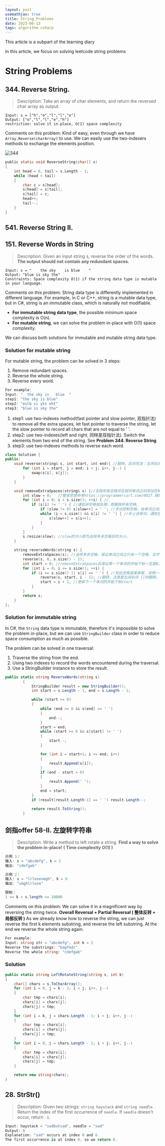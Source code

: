 ```yaml
---
layout: post
usemathjax: true
title: String_Problems
date: 2023-06-13
tags: algorithm csharp
---
```


<!-- <span style="color: blue;"> </span> -->
This article is a subpart of the learning diary

In this article, we focus on solving leetcode string problems

<!--more-->


# String Problems

## 344. Reverse String.

> Description: Take an array of char elements, and return the reversed char array as output.
>
```
Input: s = ["h","e","l","l","o"]
Output: ["o","l","l","e","h"]
restriction: solve it in-place, O(1) space complexity
```
Comments on this problem: Kind of easy, even through we have `Array.Reverse(charArray)` to use. We can easily use the two-indexers methods to exchange the elements position.

![344]({{site.baseurl}}/assets/img/344.gif)

```c sharp
public static void ReverseString(char[] s)
{
    int head = 0, tail = s.Length - 1;
    while (head < tail)
    {
        char c = s[head];
        s[head] = s[tail];
        s[tail] = c;
        head++;
        tail--;
    }
}
```

## 541. Reverse String II.

## 151. Reverse Words in String

> Description: Given an input string s, reverse the order of the words. **The output should not contain any redundant spaces.**

```
Input: s = "    the sky    is blue    "
Output: "blue is sky the"
Constraints: Space complexity O(1) if the string data type is mutable in your language.
```

Comments on this problem: String data type is differently implemented in different language. For example, in C or C++, string is a mutable data type, but in C#, string is an immutable class, which is naturally not modifiable. 

- **For immutable string data type**, the possible minimum space complexity is O(n).
- **For mutable string**, we can solve the problem in-place with O(1) space complexity.

We can discuss both solutions for immutable and mutable string data type.

### **Solution for mutable string**
For mutable string, the problem can be solved in 3 steps:
1. Remove redundant spaces.
2. Reverse the whole string.
3. Reverse every word.

```c#
For example:
Input: "  the sky is   blue  "
step1: "the sky is blue"
step2: "eulb si yks eht"
step3: "blue is sky the" 
```
1. step1: use two-indexes method(fast pointer and slow pointer, 双指针法) to remove all the extra spaces, let fast pointer to traverse the string, let the slow pointer to record all chars that are not equal to ' '. 
2. step2: use two-indexes(left and right, 同样是双指针法). Switch the elements from two end of the string. See **Problem 344. Reverse String**
3. step3: use two-indexes methods to reverse each word.

```c++
class Solution {
public:
    void reverse(string& s, int start, int end){ //翻转，区间写法：左闭右闭 []
        for (int i = start, j = end; i < j; i++, j--) {
            swap(s[i], s[j]);
        }
    }

    void removeExtraSpaces(string& s) {//去除所有空格并在相邻单词之间添加空格, 快慢指针。
        int slow = 0;   //整体思想参考https://programmercarl.com/0027.移除元素.html
        for (int i = 0; i < s.size(); ++i) { //
            if (s[i] != ' ') { //遇到非空格就处理，即删除所有空格。
                if (slow != 0) s[slow++] = ' '; //手动控制空格，给单词之间添加空格。slow != 0说明不是第一个单词，需要在单词前添加空格。
                while (i < s.size() && s[i] != ' ') { //补上该单词，遇到空格说明单词结束。
                    s[slow++] = s[i++];
                }
            }
        }
        s.resize(slow); //slow的大小即为去除多余空格后的大小。
    }

    string reverseWords(string s) {
        removeExtraSpaces(s); //去除多余空格，保证单词之间之只有一个空格，且字符串首尾没空格。
        reverse(s, 0, s.size() - 1);
        int start = 0; //removeExtraSpaces后保证第一个单词的开始下标一定是0。
        for (int i = 0; i <= s.size(); ++i) {
            if (i == s.size() || s[i] == ' ') { //到达空格或者串尾，说明一个单词结束。进行翻转。
                reverse(s, start, i - 1); //翻转，注意是左闭右闭 []的翻转。
                start = i + 1; //更新下一个单词的开始下标start
            }
        }
        return s;
    }
};
```

### **Solution for immutable string**

In C#, the `String` data type is immutable, therefore it's impossible to solve the problem in-place, but we can use `StringBuilder` class in order to reduce space consumption as much as possible.

The problem can be solved in one traversal:
1. Traverse the string from the end. 
2. Using two indexes to record the words encountered during the traversal.
3. Use a StringBuilder instance to store the result.

```C#
public static string ReverseWords(string s)
        {
            StringBuilder result = new StringBuilder();
            int start = s.Length - 1, end = s.Length - 1;

            while (start >= 0)
            {
                while (end >= 0 && s[end] == ' ')
                {
                    end--;
                }
                start = end;
                while (start >= 0 && s[start] != ' ')
                {
                    start--;
                }

                for (int i = start+1; i <= end; i++)
                {
                    result.Append(s[i]);
                }
                if (end - start > 0)
                {
                    result.Append(' ');
                }
                end = start;
            }
            if (result[result.Length-1] == ' ') result.Length--;
            
            return result.ToString();
        }
```

## 剑指offer 58-II. 左旋转字符串

> Description: Write a method to left rotate a string. **Find a way to solve the problem in-place! ( Time complexity O(1) )**

```c#
示例 1：
输入: s = "abcdefg", k = 2
输出: "cdefgab"

示例 2：
输入: s = "lrloseumgh", k = 6
输出: "umghlrlose"

限制：
1 <= k < s.length <= 10000
```

Comments on this problem: We can solve it in a magnificent way by reversing the string twice. **Overall Reversal + Partial Reversal ( 整体反转 + 局部反转 )** As we already know how to reverse the string, we can just reverse the first k elements substring, and reverse the left substring. At the end we reverse the whole string again.

```C#
For example:
Input: string str = "abcdefg", int k = 2
Reverse the substrings: "bagfedc"
Reverse the whole string: "cdefgab"
```
### Solution
```C#
public static string LeftRotateString(string s, int k)
{
    char[] chars = s.ToCharArray();
    for (int i = 0, j = k - 1; i < j; i++, j--)
    {
        char tmp = chars[i];
        chars[i] = chars[j];
        chars[j] = tmp;
    }
    for (int i = k, j = chars.Length - 1; i < j; i++, j--)
    {
        char tmp = chars[i];
        chars[i] = chars[j];
        chars[j] = tmp;
    }
    for (int i = 0, j = chars.Length - 1; i < j; i++, j--)
    {
        char tmp = chars[i];
        chars[i] = chars[j];
        chars[j] = tmp;
    }

    return new string(chars);
}
```

## 28. StrStr()

> Description: Given two strings: `string haystack` and `string needle`. Return the index of the first occurrence of `needle`. If `needle` doesn't occur, return `-1`.

```C#
Input: haystack = "sadbutsad", needle = "sad"
Output: 0
Explanation: "sad" occurs at index 0 and 6.
The first occurrence is at index 0, so we return 0.
```
